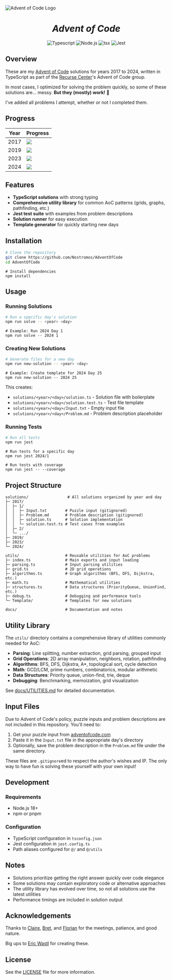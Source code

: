 ![Advent of Code Logo](https://repository-images.githubusercontent.com/112706767/160be980-3b1a-11eb-9dbe-439a40adfa99)
<h1 align="center"><i>Advent of Code</i></h1>

<p align="center">
  <a>
    <img alt="Typescript" src="https://shields.io/badge/TypeScript-3178C6?logo=TypeScript&logoColor=FFF&style=for-the-badge" />
  </a> 
  <a>
    <img alt="Node.js" src="https://img.shields.io/badge/node.js-339933?style=for-the-badge&logo=Node.js&logoColor=white" />
  </a>
  <a>
    <img alt="tsx" src="https://img.shields.io/static/v1?style=for-the-badge&message=tsx&color=3178C6&logo=tsx&logoColor=FFFFFF&label=" />
  </a>
  <a>
    <img alt="Jest" src="https://img.shields.io/badge/Jest-323330?style=for-the-badge&logo=Jest&logoColor=white" />
  </a>
</p>

## Overview

These are my [Advent of Code](https://adventofcode.com/) solutions for years 2017 to 2024, written in TypeScript as part of the [Recurse Center](https://recurse.com/)'s Advent of Code group.

In most cases, I optimized for solving the problem quickly, so some of these solutions are... messy. **But they (mostly) work!** 🎄

I've added all problems I attempt, whether or not I completed them.

## Progress

| Year | Progress                                                                                     |
| ---- | -------------------------------------------------------------------------------------------- |
| 2017 | ![](https://geps.dev/progress/50?dangerColor=006600&warningColor=006600&successColor=006600) |
| 2019 | ![](https://geps.dev/progress/4?dangerColor=006600&warningColor=006600&successColor=006600)  |
| 2023 | ![](https://geps.dev/progress/4?dangerColor=006600&warningColor=006600&successColor=006600)  |
| 2024 | ![](https://geps.dev/progress/12?dangerColor=006600&warningColor=006600&successColor=006600) |

## Features

- **TypeScript solutions** with strong typing
- **Comprehensive utility library** for common AoC patterns (grids, graphs, pathfinding, etc.)
- **Jest test suite** with examples from problem descriptions
- **Solution runner** for easy execution
- **Template generator** for quickly starting new days

## Installation

```zsh
# Clone the repository
git clone https://github.com/Nostromos/AdventOfCode
cd AdventOfCode
```
```
# Install dependencies
npm install
```

## Usage

### Running Solutions

```zsh
# Run a specific day's solution
npm run solve -- <year> <day>
```
```
# Example: Run 2024 Day 1
npm run solve -- 2024 1
```

### Creating New Solutions

```zsh
# Generate files for a new day
npm run new-solution -- <year> <day>
```
```
# Example: Create template for 2024 Day 25
npm run new-solution -- 2024 25
```

This creates:
- `solutions/<year>/<day>/solution.ts` - Solution file with boilerplate
- `solutions/<year>/<day>/solution.test.ts` - Test file template
- `solutions/<year>/<day>/Input.txt` - Empty input file
- `solutions/<year>/<day>/Problem.md` - Problem description placeholder

### Running Tests

```zsh
# Run all tests
npm run jest
```
```
# Run tests for a specific day
npm run jest 2024/1
```
```
# Run tests with coverage
npm run jest -- --coverage
```

## Project Structure

```
solutions/                 # All solutions organized by year and day
├─ 2017/                  
│  ├─ 1/                  
│  │  ├─ Input.txt        # Puzzle input (gitignored)
│  │  ├─ Problem.md       # Problem description (gitignored)
│  │  ├─ solution.ts      # Solution implementation
│  │  └─ solution.test.ts # Test cases from examples
│  ├─ 2/
│  └─ .../
├─ 2019/
├─ 2023/
└─ 2024/

utils/                    # Reusable utilities for AoC problems
├─ index.ts               # Main exports and input loading
├─ parsing.ts             # Input parsing utilities
├─ grid.ts                # 2D grid operations
├─ algorithms.ts          # Graph algorithms (BFS, DFS, Dijkstra, etc.)
├─ math.ts                # Mathematical utilities
├─ structures.ts          # Data structures (PriorityQueue, UnionFind, etc.)
├─ debug.ts               # Debugging and performance tools
└─ Template/              # Templates for new solutions

docs/                     # Documentation and notes
```

## Utility Library

The `utils/` directory contains a comprehensive library of utilities commonly needed for AoC:

- **Parsing**: Line splitting, number extraction, grid parsing, grouped input
- **Grid Operations**: 2D array manipulation, neighbors, rotation, pathfinding
- **Algorithms**: BFS, DFS, Dijkstra, A*, topological sort, cycle detection
- **Math**: GCD/LCM, prime numbers, combinatorics, modular arithmetic
- **Data Structures**: Priority queue, union-find, trie, deque
- **Debugging**: Benchmarking, memoization, grid visualization

See [docs/UTILITIES.md](utils/UTILITIES.md) for detailed documentation.

## Input Files

Due to Advent of Code's policy, puzzle inputs and problem descriptions are not included in this repository. You'll need to:

1. Get your puzzle input from [adventofcode.com](https://adventofcode.com)
2. Paste it in the `Input.txt` file in the appropriate day's directory
3. Optionally, save the problem description in the `Problem.md` file under the same directory.

These files are `.gitignore`ed to respect the author's wishes and IP. The only way to have fun is solving these yourself with your own input!

## Development

### Requirements

- Node.js 18+ 
- npm or pnpm

### Configuration

- TypeScript configuration in `tsconfig.json`
- Jest configuration in `jest.config.ts`
- Path aliases configured for `@/` and `@/utils`

## Notes

- Solutions prioritize getting the right answer quickly over code elegance
- Some solutions may contain exploratory code or alternative approaches
- The utility library has evolved over time, so not all solutions use the latest utilities
- Performance timings are included in solution output

## Acknowledgements

Thanks to [Claire](https://github.com/clairefro), [Bret](https://github.com/BretHudson), and [Florian](https://github.com/rafl) for the meetings, patience, and good nature.

Big ups to [Eric Wastl](https://github.com/topaz) for creating these. 

## License

See the [LICENSE](./LICENSE) file for more information.